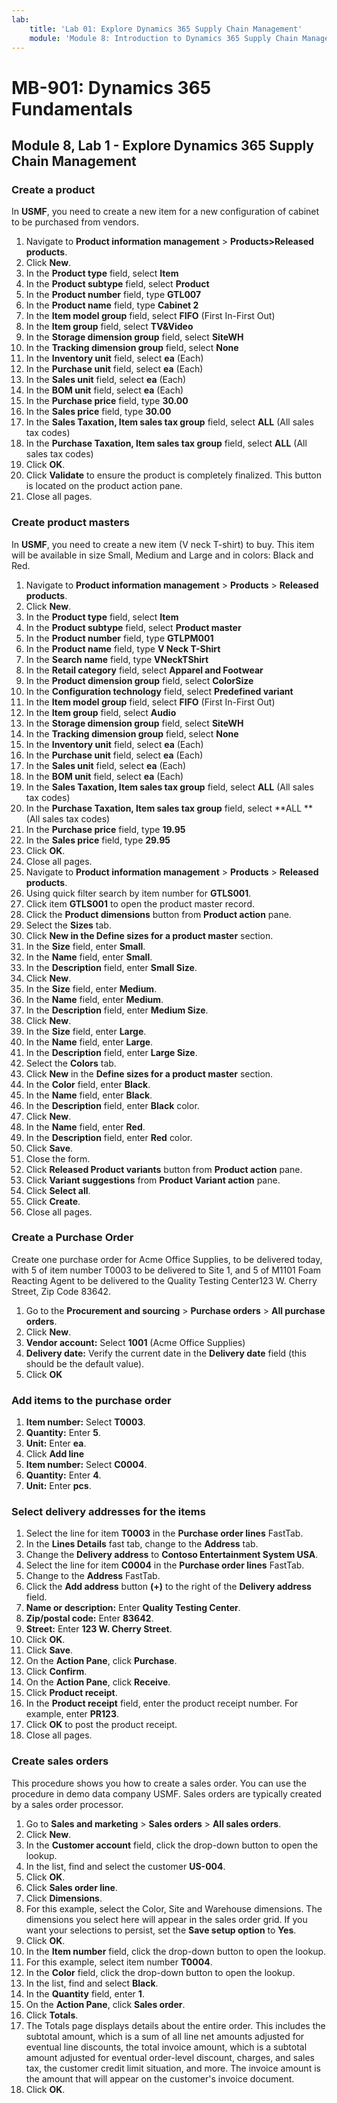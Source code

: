 ```yaml
---
lab:
    title: 'Lab 01: Explore Dynamics 365 Supply Chain Management'
    module: 'Module 8: Introduction to Dynamics 365 Supply Chain Management'
---
```


# MB-901: Dynamics 365 Fundamentals 
## Module 8, Lab 1 - Explore Dynamics 365 Supply Chain Management

### Create a product

In **USMF**, you need to create a new item for a new configuration of cabinet to be purchased from vendors. 

1. Navigate to **Product information management** > **Products>Released products**.
1. Click **New**. 
1. In the **Product type** field, select **Item**
1. In the **Product subtype** field, select **Product**
1. In the **Product number** field, type **GTL007**
1. In the **Product name** field, type **Cabinet 2**
1. In the **Item model group** field, select **FIFO** (First In-First Out)
1. In the **Item group** field, select **TV&Video**
1. In the **Storage dimension group** field, select **SiteWH**
1. In the **Tracking dimension group** field, select **None**
1. In the **Inventory unit** field, select **ea** (Each)
1. In the **Purchase unit** field, select **ea** (Each)
1. In the **Sales unit** field, select **ea** (Each)
1. In the **BOM unit** field, select **ea** (Each)
1. In the **Purchase price** field, type **30.00**
1. In the **Sales price** field, type **30.00**
1. In the **Sales Taxation, Item sales tax group** field, select **ALL** (All sales tax codes)
1. In the **Purchase Taxation, Item sales tax group** field, select **ALL** (All sales tax codes)
1. Click **OK**.
1. Click **Validate** to ensure the product is completely finalized. This button is located on the product action pane.
1. Close all pages. 

### Create product masters

In **USMF**, you need to create a new item (V neck T-shirt) to buy.  This item will be available in size Small, Medium and Large and in colors: Black and Red.

1. Navigate to **Product information management** > **Products** > **Released products**.
1. Click **New**.
1. In the **Product type** field, select **Item**
1. In the **Product subtype** field, select **Product master**
1. In the **Product number** field, type **GTLPM001**
1. In the **Product name** field, type **V Neck T-Shirt**
1. In the **Search name** field, type **VNeckTShirt**
1. In the **Retail category** field, select **Apparel and Footwear**      
1. In the **Product dimension group** field, select **ColorSize**
1. In the **Configuration technology** field, select **Predefined variant**
1. In the **Item model group** field, select **FIFO** (First In-First Out)
1. In the **Item group** field, select **Audio** 
1. In the **Storage dimension group** field, select **SiteWH**
1. In the **Tracking dimension group** field, select **None**
1. In the **Inventory unit** field, select **ea** (Each)
1. In the **Purchase unit** field, select **ea** (Each)
1. In the **Sales unit** field, select **ea** (Each)
1. In the **BOM unit** field, select **ea** (Each)
1. In the **Sales Taxation, Item sales tax group** field, select **ALL** (All sales tax codes)
1. In the **Purchase Taxation, Item sales tax group** field, select **ALL **(All sales tax codes)
1. In the **Purchase price** field, type **19.95**
1. In the **Sales price** field, type **29.95**
1. Click **OK**. 
1. Close all pages.
1. Navigate to **Product information management** > **Products** > **Released products**.
1. Using quick filter search by item number for **GTLS001**.
1. Click item **GTLS001** to open the product master record.
1. Click the **Product dimensions** button from **Product action** pane.
1. Select the **Sizes** tab.
1. Click **New in the Define sizes for a product master** section.
1. In the **Size** field, enter **Small**.
1. In the **Name** field, enter **Small**.
1. In the **Description** field, enter **Small Size**.
1. Click **New**.
1. In the **Size** field, enter **Medium**.
1. In the **Name** field, enter **Medium**.
1. In the **Description** field, enter **Medium Size**.
1. Click **New**.
1. In the **Size** field, enter **Large**.
1. In the **Name** field, enter **Large**.
1. In the **Description** field, enter **Large Size**.
1. Select the **Colors** tab.
1. Click **New** in the **Define sizes for a product master** section.
1. In the **Color** field, enter **Black**.
1. In the **Name** field, enter **Black**.
1. In the **Description** field, enter **Black** color.
1. Click **New**.
1. In the **Name** field, enter **Red**.
1. In the **Description** field, enter **Red** color.
1. Click **Save**.
1. Close the form.
1. Click **Released Product variants** button from **Product action** pane.
1. Click **Variant suggestions** from **Product Variant action** pane.
1. Click **Select all**.
1. Click **Create**.
1. Close all pages.  

### Create a Purchase Order

Create one purchase order for Acme Office Supplies, to be delivered today, with 5 of item number T0003 to be delivered to Site 1, and 5 of M1101 Foam Reacting Agent to be delivered to the Quality Testing Center123 W. Cherry Street, Zip Code 83642.

1. Go to the **Procurement and sourcing** > **Purchase orders** > **All purchase orders**.
1. Click **New**.
1. **Vendor account:** Select **1001** (Acme Office Supplies)
1. **Delivery date:** Verify the current date in the **Delivery date** field (this should be the default value).
1. Click **OK**

### Add items to the purchase order

1. **Item number:** Select **T0003**.
1. **Quantity:** Enter **5**.
1. **Unit:** Enter **ea**.
1. Click **Add line**
1. **Item number:** Select **C0004**.
1. **Quantity:** Enter **4**.
1. **Unit:** Enter **pcs**.

### Select delivery addresses for the items

1. Select the line for item **T0003** in the **Purchase order lines** FastTab.
1. In the **Lines Details** fast tab, change to the **Address** tab.
1. Change the **Delivery address** to **Contoso Entertainment System USA**.
1. Select the line for item **C0004** in the **Purchase order lines** FastTab.
1. Change to the **Address** FastTab.  
1. Click the **Add address** button **(+)** to the right of the **Delivery address** field.
1. **Name or description:** Enter **Quality Testing Center**.
1. **Zip/postal code:** Enter **83642**.
1. **Street:** Enter **123 W. Cherry Street**.
1. Click **OK**.
1. Click **Save**.
1. On the **Action Pane**, click **Purchase**.  
1. Click **Confirm**.
1. On the **Action Pane**, click **Receive**.
1. Click **Product receipt**.
1. In the **Product receipt** field, enter the product receipt number. For example, enter **PR123**.
1. Click **OK** to post the product receipt.  
1. Close all pages.  

### Create sales orders

This procedure shows you how to create a sales order. You can use the procedure in demo data company USMF. Sales orders are typically created by a sales order processor.

1. Go to **Sales and marketing** > **Sales orders** > **All sales orders**.
1. Click **New**.
1. In the **Customer account** field, click the drop-down button to open the lookup.
1. In the list, find and select the customer **US-004**.
1. Click **OK**.
1. Click **Sales order line**.
1. Click **Dimensions**.
1. For this example, select the Color, Site and Warehouse dimensions. The dimensions you select here will appear in the sales order grid. If you want your selections to persist, set the **Save setup option** to **Yes**.
1. Click **OK**.
1. In the **Item number** field, click the drop-down button to open the lookup.
1. For this example, select item number **T0004**.
1. In the **Color** field, click the drop-down button to open the lookup.
1. In the list, find and select **Black**.
1. In the **Quantity** field, enter **1**.
1. On the **Action Pane**, click **Sales order**.
1. Click **Totals**.
1. The Totals page displays details about the entire order. This includes the subtotal amount, which is a sum of all line net amounts adjusted for eventual line discounts, the total invoice amount, which is a subtotal amount adjusted for eventual order-level discount, charges, and sales tax, the customer credit limit situation, and more. The invoice amount is the amount that will appear on the customer's invoice document.
1. Click **OK**.  
